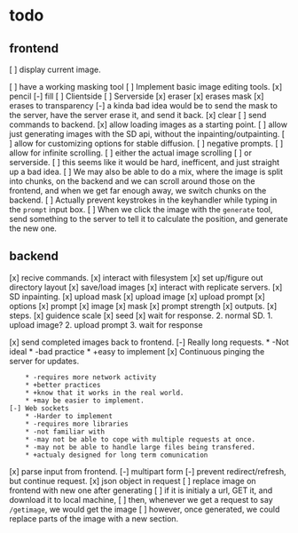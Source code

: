 # todo

## frontend
[ ] display current image.

[ ] have a working masking tool
    [ ] Implement basic image editing tools.
        [x] pencil
        [-] fill
            [ ] Clientside
            [ ] Serverside
        [x] eraser
            [x] erases mask
            [x] erases to transparency
                [-] a kinda bad idea would be to send the mask to the server, have the server erase it, and send it back.
        [x] clear
[ ] send commands to backend.
[x] allow loading images as a starting point.
[ ] allow just generating images with the SD api, without the inpainting/outpainting.
[ ] allow for customizing options for stable diffusion.
    [ ] negative prompts.
[ ] allow for infinite scrolling.
    [ ] either the actual image scrolling
    [ ] or serverside.
        [ ] this seems like it would be hard, inefficent, and just straight up a bad idea.
    [ ] We may also be able to do a mix, where the image is split into chunks, on the backend and we can scroll around those on the frontend, and when we get far enough away, we switch chunks on the backend.
[ ] Actually prevent keystrokes in the keyhandler while typing in the `prompt` input box.
[ ] When we click the image with the `generate` tool, send something to the server to tell it to calculate the position, and generate the new one.

## backend
[x] recive commands.
[x] interact with filesystem
    [x] set up/figure out directory layout
    [x] save/load images
[x] interact with replicate servers.
    [x] SD inpainting.
        [x] upload mask
        [x] upload image
        [x] upload prompt
        [x] options
            [x] prompt
            [x] image
            [x] mask
            [x] prompt strength
            [x] outputs.
            [x] steps.
            [x] guidence scale
            [x] seed
        [x] wait for response.
    2. normal SD.
        1. upload image?
        2. upload prompt
        3. wait for response

[x] send completed images back to frontend.
    [-] Really long requests.
        * -Not ideal
        * -bad practice
        * +easy to implement
    [x] Continuous pinging the server for updates.

        * -requires more network activity
        * +better practices
        * +know that it works in the real world.
        * +may be easier to implement.
    [-] Web sockets
        * -Harder to implement
        * -requires more libraries
        * -not familiar with
        * -may not be able to cope with multiple requests at once.
        * -may not be able to handle large files being transfered.
        * +actualy designed for long term comunication
[x] parse input from frontend.
    [-] multipart form
        [-] prevent redirect/refresh, but continue request.
    [x] json object in request
[ ] replace image on frontend with new one after generating
    [ ] if it is initialy a url, GET it, and download it to local machine,
    [ ] then, whenever we get a request to say `/getimage`, we would get the image
    [ ] however, once generated, we could replace parts of the image with a new section.
